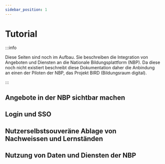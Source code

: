 ```yaml
---
sidebar_position: 1
---
```


# Tutorial

:::info

Diese Seiten sind noch im Aufbau. Sie beschreiben die Integration von Angeboten und Diensten an die Nationale Bildungsplattform (NBP). Da diese noch nicht existiert beschreibt diese Dokumentation daher die Anbindung an einen der Piloten der NBP, das Projekt BIRD (Bildungsraum digital).

:::

## Angebote in der NBP sichtbar machen

## Login und SSO

## Nutzerselbstsouveräne Ablage von Nachweissen und Lernständen

## Nutzung von Daten und Diensten der NBP